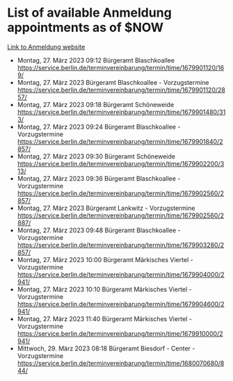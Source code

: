 # List of available Anmeldung appointments as of $NOW
[Link to Anmeldung website](https://service.berlin.de/terminvereinbarung/termin/tag.php?termin=1&anliegen[]=120686&dienstleisterlist=122210,122217,327316,122219,327312,122227,327314,122231,327346,122243,327348,122254,122252,329742,122260,329745,122262,329748,122271,327278,122273,327274,122277,327276,330436,122280,327294,122282,327290,122284,327292,122291,327270,122285,327266,122286,327264,122296,327268,150230,329760,122297,327286,122294,327284,122312,329763,122314,329775,122304,327330,122311,327334,122309,327332,317869,122281,327352,122279,329772,122283,122276,327324,122274,327326,122267,329766,122246,327318,122251,327320,122257,327322,122208,327298,122226,327300&herkunft=http%3A%2F%2Fservice.berlin.de%2Fdienstleistung%2F120686%2F)
- Montag, 27. März 2023 09:12 Bürgeramt Blaschkoallee https://service.berlin.de/terminvereinbarung/termin/time/1679901120/169/
- Montag, 27. März 2023  Bürgeramt Blaschkoallee - Vorzugstermine https://service.berlin.de/terminvereinbarung/termin/time/1679901120/2857/
- Montag, 27. März 2023 09:18 Bürgeramt Schöneweide https://service.berlin.de/terminvereinbarung/termin/time/1679901480/313/
- Montag, 27. März 2023 09:24 Bürgeramt Blaschkoallee - Vorzugstermine https://service.berlin.de/terminvereinbarung/termin/time/1679901840/2857/
- Montag, 27. März 2023 09:30 Bürgeramt Schöneweide https://service.berlin.de/terminvereinbarung/termin/time/1679902200/313/
- Montag, 27. März 2023 09:36 Bürgeramt Blaschkoallee - Vorzugstermine https://service.berlin.de/terminvereinbarung/termin/time/1679902560/2857/
- Montag, 27. März 2023  Bürgeramt Lankwitz - Vorzugstermine https://service.berlin.de/terminvereinbarung/termin/time/1679902560/2887/
- Montag, 27. März 2023 09:48 Bürgeramt Blaschkoallee - Vorzugstermine https://service.berlin.de/terminvereinbarung/termin/time/1679903280/2857/
- Montag, 27. März 2023 10:00 Bürgeramt Märkisches Viertel - Vorzugstermine https://service.berlin.de/terminvereinbarung/termin/time/1679904000/2941/
- Montag, 27. März 2023 10:10 Bürgeramt Märkisches Viertel - Vorzugstermine https://service.berlin.de/terminvereinbarung/termin/time/1679904600/2941/
- Montag, 27. März 2023 11:40 Bürgeramt Märkisches Viertel - Vorzugstermine https://service.berlin.de/terminvereinbarung/termin/time/1679910000/2941/
- Mittwoch, 29. März 2023 08:18 Bürgeramt Biesdorf - Center - Vorzugstermine https://service.berlin.de/terminvereinbarung/termin/time/1680070680/844/
